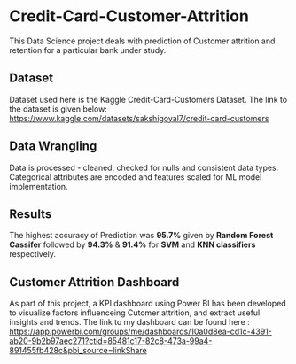 # Credit-Card-Customer-Attrition
This Data Science project deals with prediction of Customer attrition and retention for a particular bank under study.
## Dataset
Dataset used here is the Kaggle Credit-Card-Customers Dataset. The link to the dataset is given below:
https://www.kaggle.com/datasets/sakshigoyal7/credit-card-customers
## Data Wrangling
Data is processed - cleaned, checked for nulls and consistent data types. Categorical attributes are encoded and features scaled for ML model implementation.
## Results
The highest accuracy of Prediction was **95.7%** given by **Random Forest Cassifer** followed by **94.3%** & **91.4%** for **SVM** and **KNN classifiers** respectively.
## Customer Attrition Dashboard
As part of this project, a KPI dashboard using Power BI has been developed to visualize factors influenceing Cutomer attrition, and extract useful insights and trends. The link to my dashboard can be found here : https://app.powerbi.com/groups/me/dashboards/10a0d8ea-cd1c-4391-ab20-9b2b97aec271?ctid=85481c17-82c8-473a-99a4-891455fb428c&pbi_source=linkShare

